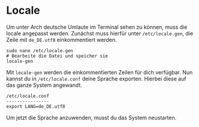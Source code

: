 # Locale
Um unter Arch deutsche Umlaute im Terminal sehen zu können, muss die locale angepasst werden.
Zunächst muss hierfür unter `/etc/locale.gen`, die Zeile mit `de_DE.utf8` einkommentiert werden.

```
sudo nano /etc/locale.gen
# Bearbeite die Datei und speicher sie
locale-gen
```

Mit `locale-gen` werden die einkommentierten Zeilen für dich verfügbar. Nun kannst du in `/etc/locale.conf` deine Sprache
exporten. Hierbei diese auf das ganze System angewandt.


```
/etc/locale.conf
----------------
export LANG=de_DE.utf8
```

Um jetzt die Sprache anzuwenden, musst du das System neustarten.
